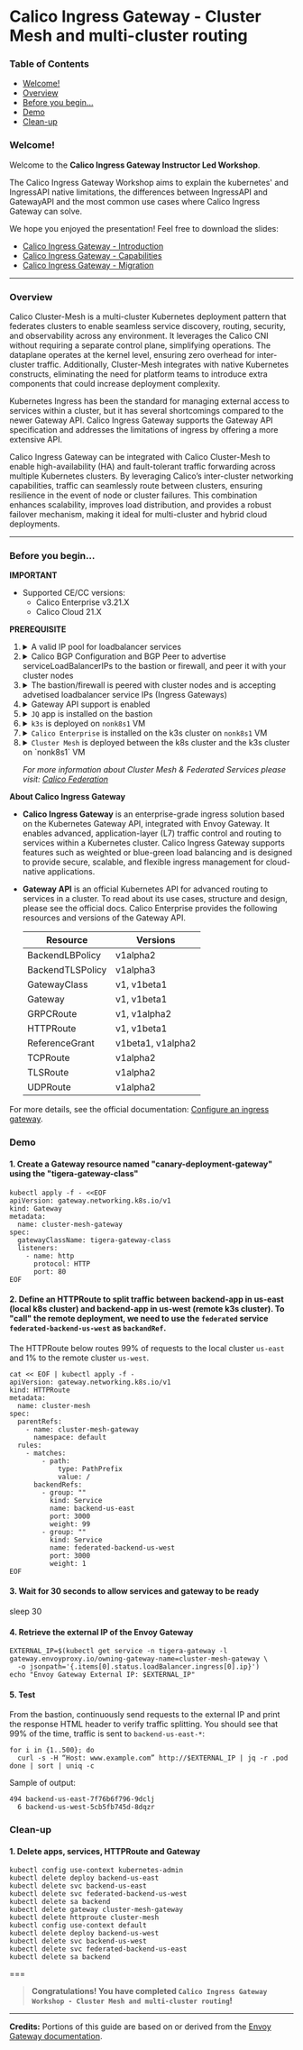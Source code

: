 # Calico Ingress Gateway - Cluster Mesh and multi-cluster routing

### Table of Contents

* [Welcome!](#welcome)
* [Overview](#overview)
* [Before you begin...](#before-you-begin)
* [Demo](#demo)
* [Clean-up](#clean-up)


### Welcome!

Welcome to the **Calico Ingress Gateway Instructor Led Workshop**. 

The Calico Ingress Gateway Workshop aims to explain the kubernetes' and IngressAPI native limitations, the differences between IngressAPI and GatewayAPI and the most common use cases where Calico Ingress Gateway can solve.

We hope you enjoyed the presentation! Feel free to download the slides:
- [Calico Ingress Gateway - Introduction](etc/Calico%20Ingress%20-%20Gateway%20Workshop%20-%20Introduction.pdf)
- [Calico Ingress Gateway - Capabilities](etc/Calico%20Ingress%20-%20Gateway%20Workshop%20-%20Capabilities.pdf)
- [Calico Ingress Gateway - Migration](etc/Calico%20Ingress%20-%20Gateway%20Workshop%20-%20Migration.pdf)

---

### Overview

Calico Cluster-Mesh is a multi-cluster Kubernetes deployment pattern that federates clusters to enable seamless service discovery, routing, security, and observability across any environment. It leverages the Calico CNI without requiring a separate control plane, simplifying operations. The dataplane operates at the kernel level, ensuring zero overhead for inter-cluster traffic. Additionally, Cluster-Mesh integrates with native Kubernetes constructs, eliminating the need for platform teams to introduce extra components that could increase deployment complexity. 

Kubernetes Ingress has been the standard for managing external access to services within a cluster, but it has several shortcomings compared to the newer Gateway API. Calico Ingress Gateway supports the Gateway API specification and addresses the limitations of ingress by offering a more extensive API. 

Calico Ingress Gateway can be integrated with Calico Cluster-Mesh to enable high-availability (HA) and fault-tolerant traffic forwarding across multiple Kubernetes clusters. By leveraging Calico’s inter-cluster networking capabilities, traffic can seamlessly route between clusters, ensuring resilience in the event of node or cluster failures. This combination enhances scalability, improves load distribution, and provides a robust failover mechanism, making it ideal for multi-cluster and hybrid cloud deployments.

---

### Before you begin...

**IMPORTANT**

* Supported CE/CC versions:
  - Calico Enterprise v3.21.X
  - Calico Cloud 21.X

**PREREQUISITE**

1.  <details>
    <summary>A valid IP pool for loadbalancer services</summary>

        kubectl apply -f - <<EOF
        apiVersion: projectcalico.org/v3
        kind: IPPool
        metadata:
          name: loadbalancer-ip-pool
        spec:
          cidr: 10.10.10.0/26
          blockSize: 31
          natOutgoing: true
          disabled: false
          assignmentMode: Automatic
          allowedUses:
            - LoadBalancer
        EOF
    </details>

2.  <details>
    <summary>Calico BGP Configuration and BGP Peer to advertise serviceLoadBalancerIPs to the bastion or firewall, and peer it with your cluster nodes </summary>
    
        kubectl apply -f - <<EOF
        apiVersion: projectcalico.org/v3
        kind: BGPConfiguration
        metadata:
          name: default
        spec:
          logSeverityScreen: Info
          nodeToNodeMeshEnabled: true
          nodeMeshMaxRestartTime: 120s
          asNumber: 64512
          serviceLoadBalancerIPs:
          - cidr: 10.10.10.0/26
          listenPort: 179
          bindMode: NodeIP
        ---
        apiVersion: projectcalico.org/v3
        kind: BGPPeer
        metadata:
          name: my-global-peer
        spec:
          peerIP: 10.0.1.10
          asNumber: 64512
        EOF
    </details>

3.  <details>
    <summary>The bastion/firewall is peered with cluster nodes and is accepting advetised loadbalancer service IPs (Ingress Gateways) </summary>

        watch sudo birdc show protocols
      
      Sample of output:

        BIRD 1.6.8 ready.
        name     proto    table    state  since       info
        direct1  Direct   master   up     23:42:33    
        kernel1  Kernel   master   up     23:42:33    
        device1  Device   master   up     23:42:33    
        control1 BGP      master   up     23:42:35    Established   
        worker1  BGP      master   up     23:42:36    Established   
        worker2  BGP      master   up     23:42:35    Established

      Check that the route `if (net ~ 10.10.10.0/26) then accept;` has been added correctly:

        sudo grep -A 8 "Import filter"  /etc/bird/bird.conf

      If the route is not there, add it with this command:

        sudo sed -i 's/if (net ~ 10.50.0.0\/24) then accept;/if (net ~ 10.50.0.0\/24) then accept;\n                        if (net ~ 10.10.10.0\/26) then accept;/g' /etc/bird/bird.conf

      And restart bird

        sudo systemctl restart bird
    </details>

4.  <details>
    <summary>Gateway API support is enabled</summary>

        kubectl apply -f - <<EOF
        apiVersion: operator.tigera.io/v1
        kind: GatewayAPI
        metadata:
          name: tigera-secure
        EOF
    </details>

5.  <details>
    <summary><code>JQ</code> app is installed on the bastion</summary>

        sudo apt install -y jq
    </details>

6.  <details>
    <summary><code>k3s</code> is deployed on <code>nonk8s1</code> VM</summary>

      A. From the bastion, ssh into the VM:

        ssh nonk8s1

      B. Disable NetworkManager’s cloud setup services, force all kernels to use the legacy cgroup v1 system, and then reboot the system to apply the changes:

        sudo systemctl disable --now nm-cloud-setup.service nm-cloud-setup.timer
        sudo grubby --update-kernel=ALL --args="systemd.unified_cgroup_hierarchy=0"
        sudo reboot

      C. Wait 2 minutes for the VM to be up and running, then ssh into it again:

        sleep 120
        ssh nonk8s1

      D. Load kernel modules needed for Kubernetes networking, set sysctl parameters to enable packet forwarding and bridge traffic filtering, and then apply these settings system-wide:

        sudo modprobe overlay
        sudo modprobe br_netfilter
        cat <<EOF | sudo tee /etc/sysctl.d/90-kubelet.conf
        net.bridge.bridge-nf-call-iptables=1
        net.ipv4.ip_forward=1
        net.bridge.bridge-nf-call-ip6tables=1
        EOF
        sudo sysctl --system

      E. Install iptables utilities:

        sudo yum install -y iptables iptables-services

      F. Download and run the K3s installer to set up a Kubernetes cluster without Flannel or Traefik, using the specified cluster network range and configuration:

        curl -sfL https://get.k3s.io | \
          K3S_KUBECONFIG_MODE="644" \
          INSTALL_K3S_EXEC="--flannel-backend=none --cluster-cidr=192.168.0.0/16 --disable-network-policy --disable=traefik" \
          sh -

      G. Edit k3s config file and copy it in `.kube/config`:

        sudo sed -i 's|server: https://127\.0\.0\.1:6443|server: https://10.0.1.32:6443|' /etc/rancher/k3s/k3s.yaml
        cp /etc/rancher/k3s/k3s.yaml .kube/config
      
      H. Confirm installation was successful:

        sudo systemctl status k3s
        kubectl get nodes -o wide

    </details>

7.  <details>
    <summary><code>Calico Enterprise</code> is installed on the k3s cluster on <code>nonk8s1</code> VM</summary>

      A. Copy repository key and license into the VM:

        scp config.json nonk8s1:config.json
        scp license.yaml nonk8s1:license.yaml

      B. SSH into the VM and install `Helm`:
        ssh nonk8s1
        sudo curl -L https://mirror.openshift.com/pub/openshift-v4/clients/helm/latest/helm-linux-amd64 -o /usr/local/bin/helm
        sudo chmod +x /usr/local/bin/helm

      C. Install Calico Enterprise v3.21 Minimal Install using Helm:

        cat > values.yaml <<EOF
        installation:
          cni:
            type: Calico
          calicoNetwork:
            bgp: Enabled
            ipPools:
            - cidr: 192.168.0.0/16
              encapsulation: VXLAN
        logCollector:
          enabled: false
        logStorage:
          enabled: false
        manager:
          enabled: false
        EOF

        curl -O -L https://downloads.tigera.io/ee/charts/tigera-operator-v3.21.2-0.tgz

        helm install calico-enterprise tigera-operator-v3.21.2-0.tgz -f values.yaml \
        --set-file imagePullSecrets.tigera-pull-secret=config.json,tigera-prometheus-operator.imagePullSecrets.tigera-pull-secret=config.json \
        --namespace tigera-operator  \
        --set-file licenseKeyContent=license.yaml --create-namespace

    </details>

8.  <details>
    <summary><code>Cluster Mesh</code> is deployed between the k8s cluster and the k3s cluster on `nonk8s1` VM</summary>

      A. Copy the k3s config file to the bastion and merge it with the existing config file:

        ssh nonk8s1 "sudo cat /etc/rancher/k3s/k3s.yaml" > k3s.yaml
        KUBECONFIG=~/.kube/config:k3s.yaml kubectl config view --merge --flatten > /tmp/config
        mv /tmp/config ~/.kube/config

      B. Rename the context of the k8s cluster and copy the following script in the `cluster-mesh.sh` script:

        kubectl config rename-context kubernetes-admin@kubernetes kubernetes-admin

      <details>
      <summary>Here’s a <code>breakdown</code> of what the script does, step by step:</summary>

      **1. Setup federation service accounts & RBAC in both clusters**

        *1.1.* Applies Tigera Calico federation manifests for service accounts and RBAC.
        *1.2.* Creates a tigera-federation-remote-cluster service account token secret in kube-system.
        *1.3.* Extracts service account token, CA cert, and API server URL from the current cluster.
        *1.4.* Generates a kubeconfig file ($CLUSTER_NAME-kubeconfig.yaml) for each cluster using the extracted credentials.

      **2. Configure Calico Cluster Mesh between clusters**

        *2.1* On Cluster1, creates a namespace cluster-mesh-default.
        *2.2* Stores Cluster2’s kubeconfig as a Kubernetes secret in that namespace.
        *2.3* Creates a Role/RoleBinding allowing Calico components to access the secret.
        *2.4* Creates a RemoteClusterConfiguration CRD pointing to Cluster2.
        *2.5* On Cluster2, repeats the same steps but in reverse (connecting back to Cluster1).

      **3. Deploy demo federated application**
      
        *3.1* Clones the Calico Ingress Gateway Instructor-Led Workshop repo if not already present.
        *3.2* Backs up any existing ~/backend-app and copies the workshop’s backend app.
        *3.3* On Cluster1 deploys
          - Deployment, service and service account of the backend app us-east;
          - Federated service of the backend app us-west.
        *3.4* On Cluster2 deploys
          - Deployment, service and service account of the backend app us-west;
          - Federated service of the backend app us-east.

      </details>

      ---

        #!/bin/bash

        CLUSTER1_NAME="kubernetes-admin"
        CLUSTER2_NAME="default"

        #$CLUSTER1_NAME Cluster mesh setup

        kubectl config use-context $CLUSTER1_NAME

        kubectl apply -f https://downloads.tigera.io/ee/v3.20.1/manifests/federation-remote-sa.yaml
        kubectl apply -f https://downloads.tigera.io/ee/v3.20.1/manifests/federation-rem-rbac-kdd.yaml

        kubectl apply -f - <<EOF
        apiVersion: v1
        kind: Secret
        type: kubernetes.io/service-account-token
        metadata:
          name: tigera-federation-remote-cluster
          namespace: kube-system
          annotations:
            kubernetes.io/service-account.name: "tigera-federation-remote-cluster"
        EOF

        USER_TOKEN=$(kubectl get secret -n kube-system tigera-federation-remote-cluster -o jsonpath='{.data.token}' | base64 --decode)
        CA=$(kubectl config view --flatten --minify -o jsonpath='{.clusters[0].cluster.certificate-authority-data}')
        SERVER=$(kubectl config view --flatten --minify -o jsonpath='{.clusters[0].cluster.server}')

        cat << EOF  > $CLUSTER1_NAME-kubeconfig.yaml
        apiVersion: v1
        kind: Config
        current-context: tigera-federation-remote-cluster-ctx
        preferences: {}
        clusters:
        - cluster:
            certificate-authority-data: $CA
            server: $SERVER
          name: tigera-federation-remote-cluster
        contexts:
        - context:
            cluster: tigera-federation-remote-cluster
            user: tigera-federation-remote-cluster
          name: tigera-federation-remote-cluster-ctx
        users:
        - name: tigera-federation-remote-cluster
          user:
            token: $USER_TOKEN
        EOF

        ##$CLUSTER2_NAME Cluster mesh setup

        kubectl config use-context $CLUSTER2_NAME

        kubectl apply -f https://downloads.tigera.io/ee/v3.20.1/manifests/federation-remote-sa.yaml
        kubectl apply -f https://downloads.tigera.io/ee/v3.20.1/manifests/federation-rem-rbac-kdd.yaml

        kubectl apply -f - <<EOF
        apiVersion: v1
        kind: Secret
        type: kubernetes.io/service-account-token
        metadata:
          name: tigera-federation-remote-cluster
          namespace: kube-system
          annotations:
            kubernetes.io/service-account.name: "tigera-federation-remote-cluster"
        EOF

        USER_TOKEN=$(kubectl get secret -n kube-system tigera-federation-remote-cluster -o jsonpath='{.data.token}' | base64 --decode)
        CA=$(kubectl config view --flatten --minify -o jsonpath='{.clusters[0].cluster.certificate-authority-data}')
        SERVER=$(kubectl config view --flatten --minify -o jsonpath='{.clusters[0].cluster.server}')

        cat << EOF  > $CLUSTER2_NAME-kubeconfig.yaml
        apiVersion: v1
        kind: Config
        current-context: tigera-federation-remote-cluster-ctx
        preferences: {}
        clusters:
        - cluster:
            certificate-authority-data: $CA
            server: $SERVER
          name: tigera-federation-remote-cluster
        contexts:
        - context:
            cluster: tigera-federation-remote-cluster
            user: tigera-federation-remote-cluster
          name: tigera-federation-remote-cluster-ctx
        users:
        - name: tigera-federation-remote-cluster
          user:
            token: $USER_TOKEN
        EOF

        ##Setup Cluster-Mesh Remote connections

        ##$CLUSTER1_NAME to $CLUSTER2_NAME

        kubectl config use-context $CLUSTER1_NAME

        kubectl create ns cluster-mesh-$CLUSTER2_NAME

        kubectl create secret generic remote-cluster-secret-name -n cluster-mesh-$CLUSTER2_NAME \
          --from-literal=datastoreType=kubernetes \
          --from-file=kubeconfig=$CLUSTER2_NAME-kubeconfig.yaml

        kubectl create -f - <<EOF
        apiVersion: rbac.authorization.k8s.io/v1
        kind: Role
        metadata:
          name: remote-cluster-secret-access
          namespace: cluster-mesh-$CLUSTER2_NAME
        rules:
        - apiGroups: [""]
          resources: ["secrets"]
          verbs: ["watch", "list", "get"]
        ---
        apiVersion: rbac.authorization.k8s.io/v1
        kind: RoleBinding
        metadata:
          name: remote-cluster-secret-access
          namespace: cluster-mesh-$CLUSTER2_NAME
        roleRef:
          apiGroup: rbac.authorization.k8s.io
          kind: Role
          name: remote-cluster-secret-access
        subjects:
        - kind: ServiceAccount
          name: calico-typha
          namespace: calico-system
        EOF

        kubectl create -f - <<EOF
        apiVersion: projectcalico.org/v3
        kind: RemoteClusterConfiguration
        metadata:
          name: $CLUSTER2_NAME
        spec:
          clusterAccessSecret:
            name: remote-cluster-secret-name
            namespace: cluster-mesh-$CLUSTER2_NAME
            kind: Secret
          syncOptions:
            overlayRoutingMode: Enabled
        EOF

        ##$CLUSTER2_NAME to $CLUSTER1_NAME

        kubectl config use-context $CLUSTER2_NAME

        kubectl create ns cluster-mesh-$CLUSTER1_NAME

        kubectl create secret generic remote-cluster-secret-name -n cluster-mesh-$CLUSTER1_NAME \
          --from-literal=datastoreType=kubernetes \
          --from-file=kubeconfig=$CLUSTER1_NAME-kubeconfig.yaml

        kubectl create -f - <<EOF
        apiVersion: rbac.authorization.k8s.io/v1
        kind: Role
        metadata:
          name: remote-cluster-secret-access
          namespace: cluster-mesh-$CLUSTER1_NAME
        rules:
        - apiGroups: [""]
          resources: ["secrets"]
          verbs: ["watch", "list", "get"]
        ---
        apiVersion: rbac.authorization.k8s.io/v1
        kind: RoleBinding
        metadata:
          name: remote-cluster-secret-access
          namespace: cluster-mesh-$CLUSTER1_NAME
        roleRef:
          apiGroup: rbac.authorization.k8s.io
          kind: Role
          name: remote-cluster-secret-access
        subjects:
        - kind: ServiceAccount
          name: calico-typha
          namespace: calico-system
        EOF

        kubectl create -f - <<EOF
        apiVersion: projectcalico.org/v3
        kind: RemoteClusterConfiguration
        metadata:
          name: $CLUSTER1_NAME
        spec:
          clusterAccessSecret:
            name: remote-cluster-secret-name
            namespace: cluster-mesh-$CLUSTER1_NAME
            kind: Secret
          syncOptions:
            overlayRoutingMode: Enabled
        EOF

        ##Demo federated app on $CLUSTER1_NAME

        kubectl config use-context $CLUSTER1_NAME

        if [ ! -d ~/Calico-Ingress-Gateway-Instructor-Led-Workshop ]; then
          git clone https://github.com/tigera-cs/Calico-Ingress-Gateway-Instructor-Led-Workshop.git ~/Calico-Ingress-Gateway-Instructor-Led-Workshop
        fi

        if [ -d ~/backend-app ]; then
          mv ~/backend-app ~/backend-app.bak.$(date +%Y%m%d%H%M%S)
        fi

        cp -r ~/Calico-Ingress-Gateway-Instructor-Led-Workshop/etc/backend-app ~/backend-app

        kubectl apply -f ~/backend-app/us-east

        ##Demo federated app on  on $CLUSTER2_NAME

        kubectl config use-context $CLUSTER2_NAME

        kubectl apply -f ~/backend-app/us-west

        kubectl config use-context $CLUSTER1_NAME

    </details>

      
      *For more information about Cluster Mesh & Federated Services please visit: [Calico Federation](https://docs.tigera.io/calico-enterprise/latest/multicluster/federation/overview)*

**About Calico Ingress Gateway**

* **Calico Ingress Gateway** is an enterprise-grade ingress solution based on the Kubernetes Gateway API, integrated with Envoy Gateway. It enables advanced, application-layer (L7) traffic control and routing to services within a Kubernetes cluster. Calico Ingress Gateway supports features such as weighted or blue-green load balancing and is designed to provide secure, scalable, and flexible ingress management for cloud-native applications.

* **Gateway API** is an official Kubernetes API for advanced routing to services in a cluster. To read about its use cases, structure and design, please see the official docs. Calico Enterprise provides the following resources and versions of the Gateway API.

  | Resource         | Versions           |
  |------------------|--------------------|
  | BackendLBPolicy  | v1alpha2           |
  | BackendTLSPolicy | v1alpha3           |
  | GatewayClass     | v1, v1beta1        |
  | Gateway          | v1, v1beta1        |
  | GRPCRoute        | v1, v1alpha2       |
  | HTTPRoute        | v1, v1beta1        |
  | ReferenceGrant   | v1beta1, v1alpha2  |
  | TCPRoute         | v1alpha2           |
  | TLSRoute         | v1alpha2           |
  | UDPRoute         | v1alpha2           |

For more details, see the official documentation: [Configure an ingress gateway](https://docs.tigera.io/calico-enterprise/latest/networking/gateway-api).

### Demo

#### 1. Create a Gateway resource named "canary-deployment-gateway" using the "tigera-gateway-class"

  ```
  kubectl apply -f - <<EOF
  apiVersion: gateway.networking.k8s.io/v1
  kind: Gateway
  metadata:
    name: cluster-mesh-gateway
  spec:
    gatewayClassName: tigera-gateway-class
    listeners:
      - name: http
        protocol: HTTP
        port: 80
  EOF
  ```

#### 2. Define an HTTPRoute to split traffic between backend-app in us-east (local k8s cluster) and backend-app in us-west (remote k3s cluster). To "call" the remote deployment, we need to use the `federated` service `federated-backend-us-west` as `backandRef`.

The HTTPRoute below routes 99% of requests to the local cluster `us-east` and 1% to the remote cluster `us-west`.

  ```
  cat << EOF | kubectl apply -f -
  apiVersion: gateway.networking.k8s.io/v1
  kind: HTTPRoute
  metadata:
    name: cluster-mesh
  spec:
    parentRefs:
      - name: cluster-mesh-gateway
        namespace: default
    rules:
      - matches:
          - path:
              type: PathPrefix
              value: /
        backendRefs:
          - group: ""
            kind: Service
            name: backend-us-east
            port: 3000
            weight: 99
          - group: ""
            kind: Service
            name: federated-backend-us-west
            port: 3000
            weight: 1
  EOF
  ```

#### 3. Wait for 30 seconds to allow services and gateway to be ready
sleep 30

#### 4. Retrieve the external IP of the Envoy Gateway

  ```
  EXTERNAL_IP=$(kubectl get service -n tigera-gateway -l gateway.envoyproxy.io/owning-gateway-name=cluster-mesh-gateway \
    -o jsonpath='{.items[0].status.loadBalancer.ingress[0].ip}')
  echo "Envoy Gateway External IP: $EXTERNAL_IP"
  ```

#### 5. Test

From the bastion, continuously send requests to the external IP and print the response HTML header to verify traffic splitting. You should see that 99% of the time, traffic is sent to `backend-us-east-*`:

  ```
  for i in {1..500}; do
    curl -s -H “Host: www.example.com” http://$EXTERNAL_IP | jq -r .pod
  done | sort | uniq -c
  ```

  Sample of output:
  ```
  494 backend-us-east-7f76b6f796-9dclj
    6 backend-us-west-5cb5fb745d-8dqzr
  ```

### Clean-up

#### 1. Delete apps, services, HTTPRoute and Gateway

  ```
  kubectl config use-context kubernetes-admin
  kubectl delete deploy backend-us-east
  kubectl delete svc backend-us-east
  kubectl delete svc federated-backend-us-west
  kubectl delete sa backend
  kubectl delete gateway cluster-mesh-gateway
  kubectl delete httproute cluster-mesh
  kubectl config use-context default
  kubectl delete deploy backend-us-west
  kubectl delete svc backend-us-west
  kubectl delete svc federated-backend-us-east
  kubectl delete sa backend
  ```

===
> **Congratulations! You have completed `Calico Ingress Gateway Workshop - Cluster Mesh and multi-cluster routing`!**

---
**Credits:** Portions of this guide are based on or derived from the [Envoy Gateway documentation](https://gateway.envoyproxy.io/docs/tasks/traffic/http-traffic-splitting/).